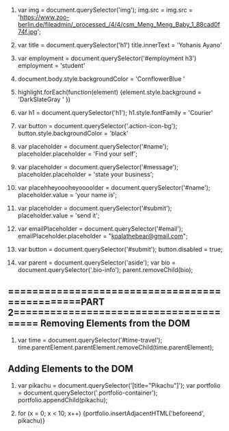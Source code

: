 1. var img = document.querySelector('img'); img.src = img.src = 'https://www.zoo-berlin.de/fileadmin/_processed_/4/4/csm_Meng_Meng_Baby_1_88cad0f74f.jpg';

2. var title = document.querySelector('h1') title.innerText = 'Yohanis Ayano'

3. var employment = document.querySelector('#employment h3') employment = 'student'

4. document.body.style.backgroundColor = 'CornflowerBlue '

5. highlight.forEach(function(element) {element.style.background = 'DarkSlateGray ' })

6. var h1 = document.querySelector('h1'); h1.style.fontFamily = 'Courier'

7. var button = document.querySelector('.action-icon-bg'); button.style.backgroundColor = 'black'

8. var placeholder = document.querySelector('#name'); placeholder.placeholder = 'Find your self';

9. var placeholder = document.querySelector('#message'); placeholder.placeholder = 'state your business';

10. var placehheyoooheyoooolder = document.querySelector('#name'); placeholder.value = 'your name is';

11. var placeholder = document.querySelector('#submit'); placeholder.value = 'send it';

12. var emailPlaceholder = document.querySelector('#email'); emailPlaceholder.placeholder = "koalathebear@gmail.com";

13. var button = document.querySelector('#submit'); button.disabled = true;

14. var parent = document.querySelector('aside'); var bio = document.querySelector('.bio-info'); parent.removeChild(bio);

===============================================PART 2=======================================
Removing Elements from the DOM
------------------------------
1. var time = document.querySelector('#time-travel'); time.parentElement.parentElement.removeChild(time.parentElement);

Adding Elements to the DOM
------------------------------
1. var pikachu = document.querySelector('[title="Pikachu"]');
var portfolio = document.querySelector('.portfolio-container'); portfolio.appendChild(pikachu);

2. for (x = 0; x < 10; x++) {portfolio.insertAdjacentHTML('beforeend', pikachu)}
